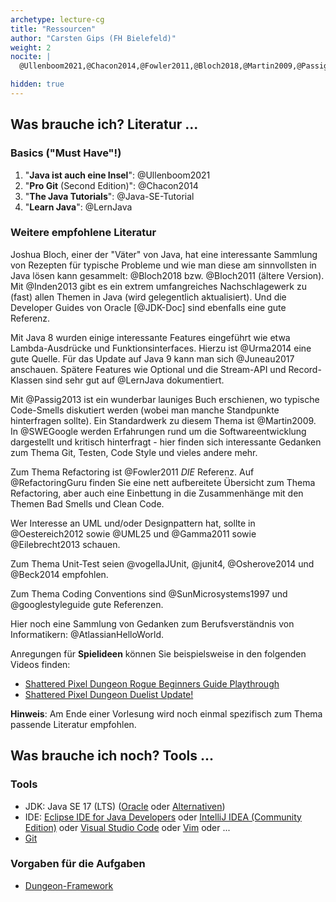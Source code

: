 ```yaml
---
archetype: lecture-cg
title: "Ressourcen"
author: "Carsten Gips (FH Bielefeld)"
weight: 2
nocite: |
  @Ullenboom2021,@Chacon2014,@Fowler2011,@Bloch2018,@Martin2009,@Passig2013,@Urma2014

hidden: true
---
```



## Was brauche ich? Literatur ...

### Basics ("Must Have"!)

1.  "**Java ist auch eine Insel**": @Ullenboom2021
2.  "**Pro Git** (Second Edition)": @Chacon2014
3.  "**The Java Tutorials**": @Java-SE-Tutorial
4.  "**Learn Java**": @LernJava

### Weitere empfohlene Literatur

Joshua Bloch, einer der "Väter" von Java, hat eine interessante Sammlung von Rezepten für
typische Probleme und wie man diese am sinnvollsten in Java lösen kann gesammelt: @Bloch2018
bzw. @Bloch2011 (ältere Version). Mit @Inden2013 gibt es ein extrem umfangreiches
Nachschlagewerk zu (fast) allen Themen in Java (wird gelegentlich aktualisiert). Und die
Developer Guides von Oracle [@JDK-Doc] sind ebenfalls eine gute Referenz.

Mit Java 8 wurden einige interessante Features eingeführt wie etwa Lambda-Ausdrücke und
Funktionsinterfaces. Hierzu ist @Urma2014 eine gute Quelle. Für das Update auf Java 9 kann
man sich @Juneau2017 anschauen. Spätere Features wie Optional und die Stream-API und
Record-Klassen sind sehr gut auf @LernJava dokumentiert.

Mit @Passig2013 ist ein wunderbar launiges Buch erschienen, wo typische Code-Smells
diskutiert werden (wobei man manche Standpunkte hinterfragen sollte). Ein Standardwerk zu
diesem Thema ist @Martin2009. In @SWEGoogle werden Erfahrungen rund um die
Softwareentwicklung dargestellt und kritisch hinterfragt - hier finden sich interessante
Gedanken zum Thema Git, Testen, Code Style und vieles andere mehr.

Zum Thema Refactoring ist @Fowler2011 *DIE* Referenz. Auf @RefactoringGuru finden Sie eine
nett aufbereitete Übersicht zum Thema Refactoring, aber auch eine Einbettung in die
Zusammenhänge mit den Themen Bad Smells und Clean Code.

Wer Interesse an UML und/oder Designpattern hat, sollte in @Oestereich2012 sowie @UML25 und
@Gamma2011 sowie @Eilebrecht2013 schauen.

Zum Thema Unit-Test seien @vogellaJUnit, @junit4, @Osherove2014 und @Beck2014 empfohlen.

Zum Thema Coding Conventions sind @SunMicrosystems1997 und @googlestyleguide gute
Referenzen.

Hier noch eine Sammlung von Gedanken zum Berufsverständnis von Informatikern: @AtlassianHelloWorld.

Anregungen für **Spielideen** können Sie beispielsweise in den folgenden Videos finden:
-   [Shattered Pixel Dungeon Rogue Beginners Guide Playthrough](https://youtu.be/qoc_tDN0QC4)
-   [Shattered Pixel Dungeon Duelist Update!](https://youtu.be/LgSjUWjQg0s)

**Hinweis**: Am Ende einer Vorlesung wird noch einmal spezifisch zum Thema passende
Literatur empfohlen.

## Was brauche ich noch? Tools ...

### Tools

-   JDK: Java SE 17 (LTS) ([Oracle](https://www.oracle.com/java/technologies/downloads/) oder
    [Alternativen](https://code.visualstudio.com/docs/languages/java#_install-a-java-development-kit-jdk))
-   IDE: [Eclipse IDE for Java Developers](https://www.eclipse.org/downloads/) oder
    [IntelliJ IDEA (Community Edition)](https://www.jetbrains.com/idea/) oder [Visual Studio
    Code](https://code.visualstudio.com/) oder [Vim](https://www.vim.org/) oder ...
-   [Git](https://git-scm.com/)

### Vorgaben für die Aufgaben

-   [Dungeon-Framework](https://github.com/Programmiermethoden/Dungeon)
